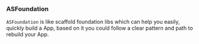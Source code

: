 ### ASFoundation

`ASFoundation` is like scaffold foundation libs which can help you easily, quickly build a App,
based on it you could follow a clear pattern and path to rebuild your App.
